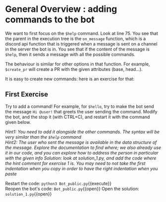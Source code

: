 # General Overview : adding commands to the bot

We want to first focus on the `$help` command. Look at line 75. You see that the parent in the execution tree is the `on_message` function, which is a discord api function that is triggered when a message is sent on a channel in the server the bot is in. You see that if the content of the message is `$help`, then it sends a message with all the possible commands.

The behaviour is similar for other options in that function. For example, `$create_pr` will create a PR with the given attributes (base, head...).

It is easy to create new commands: here is an exercise for that:

## First Exercise

Try to add a command! For example, for `$hello`, try to make the bot send the message `Hi @user!` that greets the user sending the command. Modify the bot, and the stop it (with CTRL+C), and restart it with the command given below.

*Hint1: You need to add it alongside the other commands. The syntax will be very similar than the `$help` command*  
*Hint2: The user who sent the message is available in the data structure of the message. Explore the documentation to find where; we also already use it in our code, and you can explore how to address the person in particular with the given info*
*Solution: look at solution_1.py, and add the code where the hint comment for exercise 1 is. You may need to not take the first indentation when you copy in order to have the right indentation when you paste*

Restart the code: `python3 Bot_public.py`{{execute}}  
Reopen the bot's code: `Bot_public.py`{{open}}
Open the solution: `solution_1.py`{{open}}
